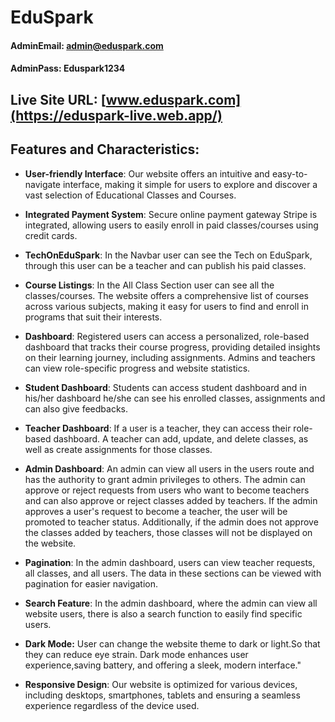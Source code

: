 # EduSpark

#### AdminEmail: admin@eduspark.com

#### AdminPass: Eduspark1234

## **Live Site URL:** [www.eduspark.com](https://eduspark-live.web.app/)

## Features and Characteristics:

- **User-friendly Interface**: Our website offers an intuitive and easy-to-navigate interface, making it simple for users to explore and discover a vast selection of Educational Classes and Courses.

- **Integrated Payment System**: Secure online payment gateway Stripe is integrated, allowing users to easily enroll in paid classes/courses using credit cards.

- **TechOnEduSpark**: In the Navbar user can see the Tech on EduSpark, through this user can be a teacher and can publish his paid classes.

- **Course Listings**: In the All Class Section user can see all the classes/courses. The website offers a comprehensive list of courses across various subjects, making it easy for users to find and enroll in programs that suit their interests.

- **Dashboard**: Registered users can access a personalized, role-based dashboard that tracks their course progress, providing detailed insights on their learning journey, including assignments. Admins and teachers can view role-specific progress and website statistics.

- **Student Dashboard**: Students can access student dashboard and in his/her dashboard he/she can see his enrolled classes, assignments and can also give feedbacks.

- **Teacher Dashboard**: If a user is a teacher, they can access their role-based dashboard. A teacher can add, update, and delete classes, as well as create assignments for those classes.

- **Admin Dashboard**: An admin can view all users in the users route and has the authority to grant admin privileges to others. The admin can approve or reject requests from users who want to become teachers and can also approve or reject classes added by teachers. If the admin approves a user's request to become a teacher, the user will be promoted to teacher status. Additionally, if the admin does not approve the classes added by teachers, those classes will not be displayed on the website.

- **Pagination**: In the admin dashboard, users can view teacher requests, all classes, and all users. The data in these sections can be viewed with pagination for easier navigation.

- **Search Feature**: In the admin dashboard, where the admin can view all website users, there is also a search function to easily find specific users.

- **Dark Mode:** User can change the website theme to dark or light.So that they can reduce eye strain. Dark mode enhances user experience,saving battery, and offering a sleek, modern interface."

- **Responsive Design**: Our website is optimized for various devices, including desktops, smartphones, tablets and ensuring a seamless experience regardless of the device used.
